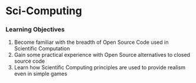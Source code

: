 # Sci-Computing
### Learning Objectives
1. Become familiar with the breadth of Open Source Code used in Scientific Computation
2. Gain some practical experience with Open Source alternatives to closed source code
3. Learn how Scientific Computing principles are used to provide realism even in simple games 

